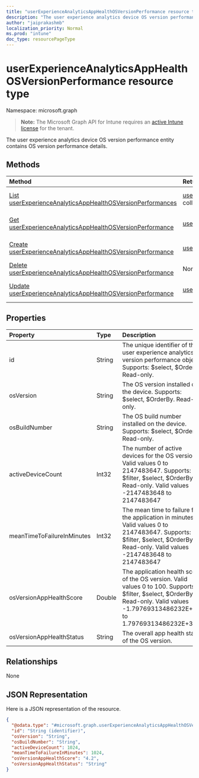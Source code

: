 ```yaml
---
title: "userExperienceAnalyticsAppHealthOSVersionPerformance resource type"
description: "The user experience analytics device OS version performance entity contains OS version performance details."
author: "jaiprakashmb"
localization_priority: Normal
ms.prod: "intune"
doc_type: resourcePageType
---
```


# userExperienceAnalyticsAppHealthOSVersionPerformance resource type

Namespace: microsoft.graph

> **Note:** The Microsoft Graph API for Intune requires an [active Intune license](https://go.microsoft.com/fwlink/?linkid=839381) for the tenant.

The user experience analytics device OS version performance entity contains OS version performance details.

## Methods
|Method|Return Type|Description|
|:---|:---|:---|
|[List userExperienceAnalyticsAppHealthOSVersionPerformances](../api/intune-devices-userexperienceanalyticsapphealthosversionperformance-list.md)|[userExperienceAnalyticsAppHealthOSVersionPerformance](../resources/intune-devices-userexperienceanalyticsapphealthosversionperformance.md) collection|List properties and relationships of the [userExperienceAnalyticsAppHealthOSVersionPerformance](../resources/intune-devices-userexperienceanalyticsapphealthosversionperformance.md) objects.|
|[Get userExperienceAnalyticsAppHealthOSVersionPerformance](../api/intune-devices-userexperienceanalyticsapphealthosversionperformance-get.md)|[userExperienceAnalyticsAppHealthOSVersionPerformance](../resources/intune-devices-userexperienceanalyticsapphealthosversionperformance.md)|Read properties and relationships of the [userExperienceAnalyticsAppHealthOSVersionPerformance](../resources/intune-devices-userexperienceanalyticsapphealthosversionperformance.md) object.|
|[Create userExperienceAnalyticsAppHealthOSVersionPerformance](../api/intune-devices-userexperienceanalyticsapphealthosversionperformance-create.md)|[userExperienceAnalyticsAppHealthOSVersionPerformance](../resources/intune-devices-userexperienceanalyticsapphealthosversionperformance.md)|Create a new [userExperienceAnalyticsAppHealthOSVersionPerformance](../resources/intune-devices-userexperienceanalyticsapphealthosversionperformance.md) object.|
|[Delete userExperienceAnalyticsAppHealthOSVersionPerformance](../api/intune-devices-userexperienceanalyticsapphealthosversionperformance-delete.md)|None|Deletes a [userExperienceAnalyticsAppHealthOSVersionPerformance](../resources/intune-devices-userexperienceanalyticsapphealthosversionperformance.md).|
|[Update userExperienceAnalyticsAppHealthOSVersionPerformance](../api/intune-devices-userexperienceanalyticsapphealthosversionperformance-update.md)|[userExperienceAnalyticsAppHealthOSVersionPerformance](../resources/intune-devices-userexperienceanalyticsapphealthosversionperformance.md)|Update the properties of a [userExperienceAnalyticsAppHealthOSVersionPerformance](../resources/intune-devices-userexperienceanalyticsapphealthosversionperformance.md) object.|

## Properties
|Property|Type|Description|
|:---|:---|:---|
|id|String|The unique identifier of the user experience analytics OS version performance object. Supports: $select, $OrderBy. Read-only.|
|osVersion|String|The OS version installed on the device. Supports: $select, $OrderBy. Read-only.|
|osBuildNumber|String|The OS build number installed on the device. Supports: $select, $OrderBy. Read-only.|
|activeDeviceCount|Int32|The number of active devices for the OS version. Valid values 0 to 2147483647. Supports: $filter, $select, $OrderBy. Read-only. Valid values -2147483648 to 2147483647|
|meanTimeToFailureInMinutes|Int32|The mean time to failure for the application in minutes. Valid values 0 to 2147483647. Supports: $filter, $select, $OrderBy. Read-only. Valid values -2147483648 to 2147483647|
|osVersionAppHealthScore|Double|The application health score of the OS version. Valid values 0 to 100. Supports: $filter, $select, $OrderBy. Read-only. Valid values -1.79769313486232E+308 to 1.79769313486232E+308|
|osVersionAppHealthStatus|String|The overall app health status of the OS version.|

## Relationships
None

## JSON Representation
Here is a JSON representation of the resource.
<!-- {
  "blockType": "resource",
  "keyProperty": "id",
  "@odata.type": "microsoft.graph.userExperienceAnalyticsAppHealthOSVersionPerformance"
}
-->
``` json
{
  "@odata.type": "#microsoft.graph.userExperienceAnalyticsAppHealthOSVersionPerformance",
  "id": "String (identifier)",
  "osVersion": "String",
  "osBuildNumber": "String",
  "activeDeviceCount": 1024,
  "meanTimeToFailureInMinutes": 1024,
  "osVersionAppHealthScore": "4.2",
  "osVersionAppHealthStatus": "String"
}
```
